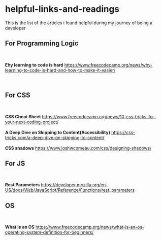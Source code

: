 # helpful-links-and-readings
This is the list of the articles i found helpful during my journey of being a developer
<h2>For Programming Logic</h2><br>

<b>Ehy learning to code is hard</b>
https://www.freecodecamp.org/news/why-learning-to-code-is-hard-and-how-to-make-it-easier/

<br>
<h2>For CSS</h2> <br>


<b>CSS Cheat Sheet</b>
https://www.freecodecamp.org/news/10-css-tricks-for-your-next-coding-project/ <br><br>
<b>A Deep Dive on Skipping to Content(Accessibility)</b>
https://css-tricks.com/a-deep-dive-on-skipping-to-content/
<br><br><b>CSS shadows</b>
https://www.joshwcomeau.com/css/designing-shadows/


<h2>For JS</h2> <br>

<b>Rest Parameters</b> https://developer.mozilla.org/en-US/docs/Web/JavaScript/Reference/Functions/rest_parameters

<h2>OS</h2><br>

<b>What is an OS</b> https://www.freecodecamp.org/news/what-is-an-os-operating-system-definition-for-beginners/
